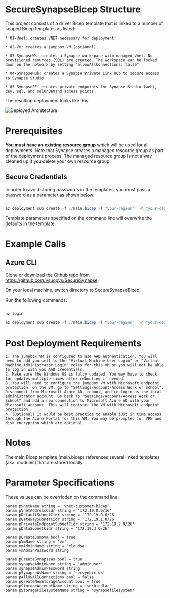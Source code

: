 # SecureSynapseBicep Structure

This project consists of a driver Bicep template that is linked to a number of scoped Bicep templates as listed:
```
* 01-Vnet: creates VNET necessary for deployment

* 02-Vm: creates a jumpbox VM (optional)

* 03-SynapseWs: creates a Synapse workspace with managed Vnet. No provisioned reources (SQL) are created. The workspace can be locked down on the network by setting "allowAllConnections: false"

* 04-SynapseHub: creates a Synapse Private Link Hub to secure access to Synapse Studio

* 05-SynapsePE: creates private endpoints for Synapse Studio (web), dev, sql, and sqlOnDemand access points
```

The resulting deployment looks like this:

![Deployed Architecture](/images/deployedArchitecture.png?raw=true "Architecture")

# Prerequisites
**You must have an existing resource group** which will be used for all deployments. Note that Synapse creates a managed resource group as part of the deployment process. The managed resource group is not alway cleaned up if you delete your own resource group.

## Secure Credentials
In order to avoid storing passwords in the templates, you must pass a password as a parameter as shown below:
```powershell

az deployment sub create -f ./main.bicep -l "your-region"  -n "your-deployment-name"" -p pCreateJumpVm=true pCreateSynapseWs=true vmAdminPassword="your-vm-password" synapseAdminPassword="your-Synapse-password"
```

Template parameters specified on the command line will overwrite the defaults in the template.

# Example Calls

## Azure CLI
Clone or download the Github repo from https://github.com/vsuopys/SecureSynapse.

On your local machine, switch directory to SecureSynapseBicep.

Run the following commands:

```powershell

az login

az deployment sub create -f ./main.bicep -l "your-region"  -n "your-deployment-name"" -p pCreateJumpVm=true pCreateSynapseWs=true vmAdminPassword="your-vm-password" synapseAdminPassword="your-Synapse-password"
```

# Post Deployment Requirements
```
1. The jumpbox VM is configured to use AAD authentication. You will need to add yourself to the "Virtual Machine User Login" or "Virtual Machine Administrator Login" roles for this VM or you will not be able to log in with you AAD credentials.
2. Make sure the Windows OS is fully updated. You may have to check for updates multiple times after rebooting if needed.
3. You will need to configure the jumpbox VM with Microsoft endpoint protection. On the VM, go to "Settings/Account/Access Work or School". Disconnect from Microsoft Azure AD, reboot, and re-login as the local administrator account. Go back to "Settings/Account/Access Work or School" and add a new connection to Microsoft Azure AD with your Microsoft account. This will register the VM with Microsoft endpoint protection.
4. (Optional) It would be best practice to enable just in time access through the Azure Portal for this VM. You may be prompted for VPN and disk encryption which are optional.
```

# Notes
The main Bicep template (main.bicep) references several linked templates (aka. modules) that are stored locally.

# Parameter Specifications
These values can be overridden on the command line.

```bicep
param pVnetName string = 'vnet-customer-bicep'
param pVnetAddressCidr string = '172.19.0.0/16'
param pDefaultSubnetCidr string = '172.19.0.0/26'
param pGatewaySubnetCidr string = '172.19.1.0/26'
param pPrivateEndpointSubnetCidr string = '172.19.2.0/26'
param pDataSubnetCidr string = '172.19.3.0/26'

param pCreateJumpVm bool = true
param pVmName string = 'vm'
param vmAdminName string = 'cloudsa'
param vmAdminPassword string

param pCreateSynapseWs bool = true
param synapseAdminName string = 'adminuser'
param synapseAdminPassword string
param pSynapseWsName string = 'secsynbic-ws'
param pAllowAllConnections bool = false
param pCreateNewStorageAccount bool = true
param pStorageAccountName string = 'secbicdlac'
param pStorageFilesystemName string = 'synapsefilesystem'
```